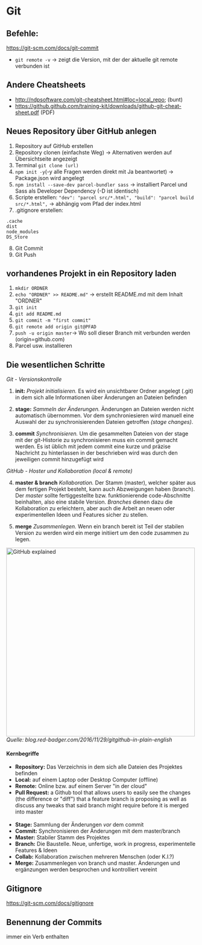 # Git

## Befehle:

https://git-scm.com/docs/git-commit

- `git remote -v` -> zeigt die Version, mit der der aktuelle git remote verbunden ist

## Andere Cheatsheets

- http://ndpsoftware.com/git-cheatsheet.html#loc=local_repo; (bunt)
- https://github.github.com/training-kit/downloads/github-git-cheat-sheet.pdf (PDF)

## Neues Repository über GitHub anlegen

1. Repository auf GitHub erstellen
2. Repository clonen (einfachste Weg) -> Alternativen werden auf Übersichtseite angezeigt
3. Terminal `git clone (url)`
4. `npm init -y`(-y alle Fragen werden direkt mit Ja beantwortet) -> Package.json wird angelegt
5. `npm install --save-dev parcel-bundler sass` -> installiert Parcel und Sass als Developer Dependency (-D ist identisch)
6. Scripte erstellen: `"dev": "parcel src/*.html", "build": "parcel build src/*.html",` -> abhängig vom Pfad der index.html
7. .gitignore erstellen:

```
.cache
dist
node_modules
DS_Store
```

8. Git Commit
9. Git Push

## vorhandenes Projekt in ein Repository laden

1. `mkdir ORDNER`
2. `echo "ORDNER" >> README.md"` -> erstellt README.md mit dem Inhalt "ORDNER"
3. `git init`
4. `git add README.md`
5. `git commit -m "first commit"`
6. `git remote add origin git@PFAD`
7. `push -u origin master`-> Wo soll dieser Branch mit verbunden werden (origin=github.com)
8. Parcel usw. installieren

## Die wesentlichen Schritte

_Git - Versionskontrolle_

1. **init:** _Projekt initialisieren._ Es wird ein unsichtbarer Ordner angelegt (.git) in dem sich alle Informationen über Änderungen an Dateien befinden

2. **stage:** _Sammeln der Änderungen._ Änderungen an Dateien werden nicht automatisch übernommen. Vor dem synchroniesieren wird manuell eine Auswahl der zu synchronisierenden Dateien getroffen _(stage changes)_.
3. **commit** _Synchronisieren._ Um die gesammelten Dateien von der stage mit der git-Historie zu synchronisieren muss ein commit gemacht werden. Es ist üblich mit jedem commit eine kurze und präzise Nachricht zu hinterlassen in der beschrieben wird was durch den jeweiligen commit hinzugefügt wird

_GitHub - Hoster und Kollaboration (local & remote)_

4. **master & branch** _Kollaboration._ Der Stamm (master), welcher später aus dem fertigen Projekt besteht, kann auch Abzweigungen haben (branch). Der _master_ sollte fertiggestellte bzw. funktionierende code-Abschnitte beinhalten, also eine stabile Version. _Branches_ dienen dazu die Kollaboration zu erleichtern, aber auch die Arbeit an neuen oder experimentellen Ideen und Features sicher zu stellen.

5. **merge** _Zusammenlegen._ Wenn ein branch bereit ist Teil der stabilen Version zu werden wird ein merge initiiert um den code zusammen zu legen.

<img alt="GitHub explained" src="https://blog.red-badger.com/hubfs/Imported_Blog_Media/img-257.jpg" width="500px"><br>
_Quelle: blog.red-badger.com/2016/11/29/gitgithub-in-plain-english_

#### Kernbegriffe

- **Repository:** Das Verzeichnis in dem sich alle Dateien des Projektes befinden
- **Local:** auf einem Laptop oder Desktop Computer (offline)
- **Remote:** Online bzw. auf einem Server "in der cloud"
- **Pull Request:** a Github tool that allows users to easily see the changes (the difference or "diff") that a feature branch is proposing as well as discuss any tweaks that said branch might require before it is merged into master <br><br>
- **Stage:** Sammlung der Änderungen _vor_ dem commit
- **Commit:** Synchronisieren der Änderungen mit dem master/branch
- **Master:** Stabiler Stamm des Projektes
- **Branch:** Die Baustelle. Neue, unfertige, work in progress, experimentelle Features & Ideen
- **Collab:** Kollaboration zwischen mehreren Menschen (oder K.I.?)
- **Merge:** Zusammenlegen von branch und master. Änderungen und ergänzungen werden besprochen und kontrolliert vereint

## Gitignore

https://git-scm.com/docs/gitignore

## Benennung der Commits

immer ein Verb enthalten

```

```
